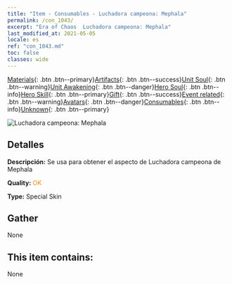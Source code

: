 ```yaml
---
title: "Item - Consumables - Luchadora campeona: Mephala"
permalink: /con_1043/
excerpt: "Era of Chaos  Luchadora campeona: Mephala"
last_modified_at: 2021-05-05
locale: es
ref: "con_1043.md"
toc: false
classes: wide
---
```

 [Materials](/ItemsES/){: .btn .btn--primary}[Artifacts](/ItemsES/Artifacts/){: .btn .btn--success}[Unit Soul](/ItemsES/UnitSoul/){: .btn .btn--warning}[Unit Awakening](/ItemsES/UnitAwakening/){: .btn .btn--danger}[Hero Soul](/ItemsES/HeroSoul/){: .btn .btn--info}[Hero Skill](/ItemsES/HeroSkill/){: .btn .btn--primary}[Gift](/ItemsES/Gift/){: .btn .btn--success}[Event related](/ItemsES/Events/){: .btn .btn--warning}[Avatars](/ItemsES/Avatars/){: .btn .btn--danger}[Consumables](/ItemsES/Consumables/){: .btn .btn--info}[Unknown](/ItemsES/Unknown/){: .btn .btn--primary}

 ![Luchadora campeona: Mephala](/images/h/h_Mephala7.jpg)

## Detalles
 **Descripción:** Se usa para obtener el aspecto de Luchadora campeona de Mephala

 **Quality:** <span style="color: #FF8C00">OK</span>

 **Type:** Special Skin

## Gather

  None

## This item contains:

  None

